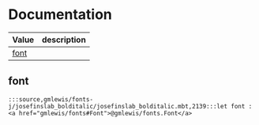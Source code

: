 # Documentation
|Value|description|
|---|---|
|[font](#font)||

## font

```moonbit
:::source,gmlewis/fonts-j/josefinslab_bolditalic/josefinslab_bolditalic.mbt,2139:::let font : <a href="gmlewis/fonts#Font">@gmlewis/fonts.Font</a>
```

